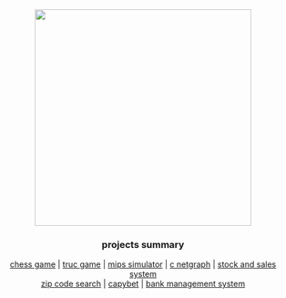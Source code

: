 <div align="center">
    <img src="https://spotify-github-profile.kittinanx.com/api/view?uid=vittor.marx&cover_image=true&theme=novatorem&show_offline=false&background_color=121212&interchange=false&bar_color=58a6ff" width=380/>
</div>

### <div align=center> projects summary </div>

<p align="center"> <a text-decoration=none href="https://github.com/vittordallacqua/chess-game"> chess game</a> 
| <a href="https://github.com/vittordallacqua/truc-game"> truc game</a>  
| <a href="https://github.com/vittordallacqua/mips-simulator"> mips simulator</a> 
| <a href="https://github.com/vittordallacqua/c-netgraph"> c netgraph</a>
| <a href="https://github.com/vittordallacqua/stock-sys"> stock and sales system</a> <br>
<a href="https://github.com/vittordallacqua/zip-search"> zip code search</a> 
| <a href="https://github.com/vittordallacqua/capy-bet"> capybet</a> 
| <a href="https://github.com/vittordallacqua/bank-sys"> bank management system</a> </p> 



